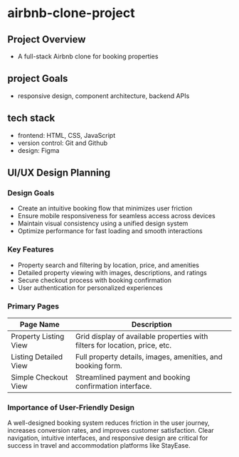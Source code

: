 # airbnb-clone-project
 
 ## Project Overview
 - A full-stack Airbnb clone for booking properties
 ## project Goals
 - responsive design, component architecture, backend APIs
 ## tech stack
 - frontend: HTML, CSS, JavaScript
 - version control: Git and Github
 - design: Figma 

## UI/UX Design Planning

###  Design Goals
- Create an intuitive booking flow that minimizes user friction
- Ensure mobile responsiveness for seamless access across devices
- Maintain visual consistency using a unified design system
- Optimize performance for fast loading and smooth interactions

###  Key Features
- Property search and filtering by location, price, and amenities
- Detailed property viewing with images, descriptions, and ratings
- Secure checkout process with booking confirmation
- User authentication for personalized experiences

###  Primary Pages

| Page Name              | Description                                                                 |
|------------------------|-----------------------------------------------------------------------------|
| Property Listing View  | Grid display of available properties with filters for location, price, etc. |
| Listing Detailed View  | Full property details, images, amenities, and booking form.                 |
| Simple Checkout View   | Streamlined payment and booking confirmation interface.                     |

###  Importance of User-Friendly Design
A well-designed booking system reduces friction in the user journey, increases conversion rates, and improves customer satisfaction. Clear navigation, intuitive interfaces, and responsive design are critical for success in travel and accommodation platforms like StayEase.
